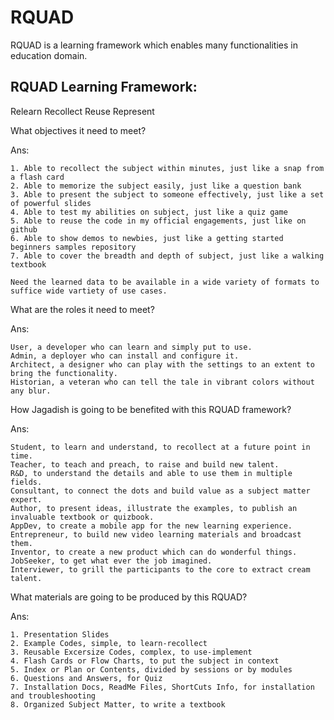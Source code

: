 # RQUAD
RQUAD is a learning framework which enables many functionalities in education domain.

RQUAD Learning Framework:
------------------------
Relearn
Recollect
Reuse
Represent

What objectives it need to meet?

Ans:

	1. Able to recollect the subject within minutes, just like a snap from a flash card
	2. Able to memorize the subject easily, just like a question bank
	3. Able to present the subject to someone effectively, just like a set of powerful slides
	4. Able to test my abilities on subject, just like a quiz game
	5. Able to reuse the code in my official engagements, just like on github
	6. Able to show demos to newbies, just like a getting started beginners samples repository
	7. Able to cover the breadth and depth of subject, just like a walking textbook
	
	Need the learned data to be available in a wide variety of formats to suffice wide vartiety of use cases.
	
What are the roles it need to meet?

Ans:

	User, a developer who can learn and simply put to use.
	Admin, a deployer who can install and configure it.
	Architect, a designer who can play with the settings to an extent to bring the functionality.
	Historian, a veteran who can tell the tale in vibrant colors without any blur.
	
How Jagadish is going to be benefited with this RQUAD framework?

Ans:

	Student, to learn and understand, to recollect at a future point in time.
	Teacher, to teach and preach, to raise and build new talent.
	R&D, to understand the details and able to use them in multiple fields.
	Consultant, to connect the dots and build value as a subject matter expert.
	Author, to present ideas, illustrate the examples, to publish an invaluable textbook or quizbook.
	AppDev, to create a mobile app for the new learning experience.
	Entrepreneur, to build new video learning materials and broadcast them.
	Inventor, to create a new product which can do wonderful things.
	JobSeeker, to get what ever the job imagined.
	Interviewer, to grill the participants to the core to extract cream talent.
	
What materials are going to be produced by this RQUAD?

Ans:

	1. Presentation Slides
	2. Example Codes, simple, to learn-recollect
	3. Reusable Excersize Codes, complex, to use-implement
	4. Flash Cards or Flow Charts, to put the subject in context
	5. Index or Plan or Contents, divided by sessions or by modules
	6. Questions and Answers, for Quiz
	7. Installation Docs, ReadMe Files, ShortCuts Info, for installation and troubleshooting
	8. Organized Subject Matter, to write a textbook
	
	
